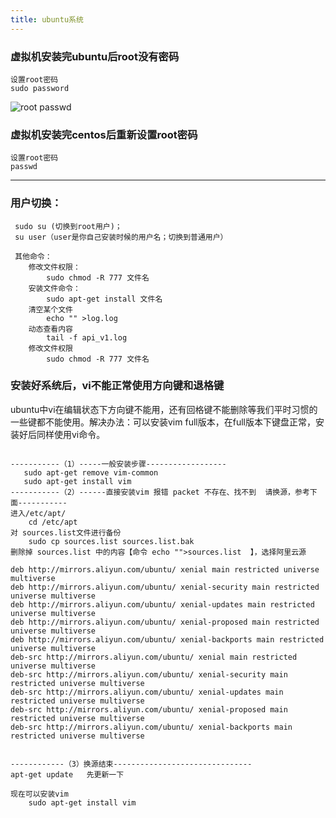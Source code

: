 ```yaml
---
title: ubuntu系统
---
```

### 虚拟机安装完ubuntu后root没有密码
```
设置root密码
sudo password
```
![root passwd](/img/linux_command/linux_00/root_passwd.png)
### 虚拟机安装完centos后重新设置root密码
```
设置root密码
passwd
```
--------------------------------
### 用户切换：    
```
 sudo su (切换到root用户)；    
 su user（user是你自己安装时候的用户名；切换到普通用户）
 
 其他命令：
	修改文件权限：
     	sudo chmod -R 777 文件名
	安装文件命令：
     	sudo apt-get install 文件名
    清空某个文件
    	echo "" >log.log
    动态查看内容
    	tail -f api_v1.log
    修改文件权限
     	sudo chmod -R 777 文件名
```

### 安装好系统后，vi不能正常使用方向键和退格键
ubuntu中vi在编辑状态下方向键不能用，还有回格键不能删除等我们平时习惯的一些键都不能使用。解决办法：可以安装vim full版本，在full版本下键盘正常，安装好后同样使用vi命令。

```

-----------（1）-----一般安装步骤------------------
   sudo apt-get remove vim-common
   sudo apt-get install vim
-----------（2）------直接安装vim 报错 packet 不存在、找不到  请换源，参考下面-----------
进入/etc/apt/
	cd /etc/apt
对 sources.list文件进行备份
	sudo cp sources.list sources.list.bak
删除掉 sources.list 中的内容【命令 echo "">sources.list  】，选择阿里云源	

deb http://mirrors.aliyun.com/ubuntu/ xenial main restricted universe multiverse
deb http://mirrors.aliyun.com/ubuntu/ xenial-security main restricted universe multiverse
deb http://mirrors.aliyun.com/ubuntu/ xenial-updates main restricted universe multiverse
deb http://mirrors.aliyun.com/ubuntu/ xenial-proposed main restricted universe multiverse
deb http://mirrors.aliyun.com/ubuntu/ xenial-backports main restricted universe multiverse
deb-src http://mirrors.aliyun.com/ubuntu/ xenial main restricted universe multiverse
deb-src http://mirrors.aliyun.com/ubuntu/ xenial-security main restricted universe multiverse
deb-src http://mirrors.aliyun.com/ubuntu/ xenial-updates main restricted universe multiverse
deb-src http://mirrors.aliyun.com/ubuntu/ xenial-proposed main restricted universe multiverse
deb-src http://mirrors.aliyun.com/ubuntu/ xenial-backports main restricted universe multiverse


------------（3）换源结束-------------------------------
apt-get update   先更新一下

现在可以安装vim
 	sudo apt-get install vim
 	
```






















